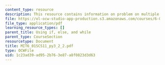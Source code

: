 ```yaml
---
content_type: resource
description: This resource contains information on problem on multiple times, again.
file: https://ol-ocw-studio-app-production.s3.amazonaws.com/courses/6-01sc-introduction-to-electrical-engineering-and-computer-science-i-spring-2011/1c23ad39ad952b763e87a8f0823d3d63_MIT6_01SCS11_py3_2_2.pdf
file_type: application/pdf
learning_resource_types: []
parent_title: Using if, else, and while
parent_type: CourseSection
resourcetype: Document
title: MIT6_01SCS11_py3_2_2.pdf
type: OCWFile
uid: 1c23ad39-ad95-2b76-3e87-a8f0823d3d63
---
```

